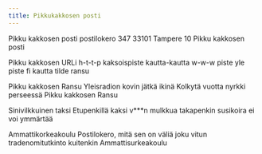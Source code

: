 ```yaml
---
title: Pikkukakkosen posti
---
```

Pikku kakkosen posti
postilokero 347
33101 Tampere 10
Pikku kakkosen posti

Pikku kakkosen URLi
h-t-t-p kaksoispiste kautta-kautta
w-w-w piste yle piste fi
kautta tilde ransu

Pikku kakkosen Ransu
Yleisradion kovin jätkä ikinä
Kolkytä vuotta nyrkki perseessä
Pikku kakkosen Ransu

Sinivilkkuinen taksi
Etupenkillä kaksi v***n mulkkua
takapenkin susikoira
ei voi ymmärtää

Ammattikorkeakoulu
Postilokero, mitä sen on väliä
joku vitun tradenomitutkinto kuitenkin
Ammattisurkeakoulu
